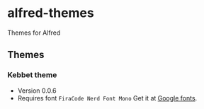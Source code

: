 # alfred-themes
Themes for Alfred

## Themes

### Kebbet theme
- Version 0.0.6
- Requires font `FiraCode Nerd Font Mono` Get it at [Google fonts](https://fonts.google.com/specimen/Fira+Code).